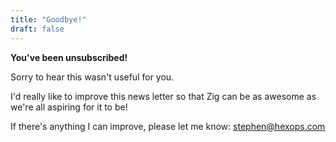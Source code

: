 ```yaml
---
title: "Goodbye!"
draft: false
---
```


**You've been unsubscribed!**

Sorry to hear this wasn't useful for you.

I'd really like to improve this news letter so that Zig can be as awesome as we're all aspiring for it to be!

If there's anything I can improve, please let me know: stephen@hexops.com
